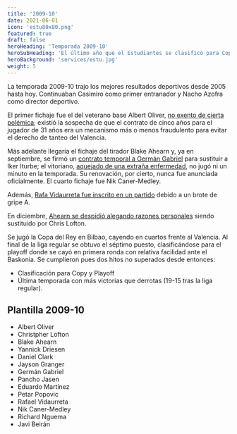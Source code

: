 ```yaml
---
title: '2009-10'
date: 2021-06-01
icon: 'estu80x80.png'
featured: true
draft: false
heroHeading: 'Temporada 2009-10'
heroSubHeading: 'El último año que el Estudiantes se clasificó para Copa y Playoff'
heroBackground: 'services/estu.jpg'
weight: 5
---
```


La temporada 2009-10 trajo los mejores resultados deportivos desde 2005 hasta hoy. Continuaban Casimiro como primer entranador y Nacho Azofra como director deportivo.

El primer fichaje fue el del veterano base Albert Oliver, [no exento de cierta polémica](https://www.marca.com/2009/07/22/baloncesto/acb/1248263318.html); existió la sospecha de que el contrato de cinco años para el jugador de 31 años era un mecanismo más o menos fraudulento para evitar el derecho de tanteo del Valencia.

Más adelante llegaría el fichaje del tirador Blake Ahearn y, ya en septiembre, se firmó un [contrato temporal a Germán Gabriel](https://www.movistarestudiantes.com/prensa/noticias/german-gabriel-vuelve-a-estudiantes/) para sustituir a Iker Iturbe; el vitoriano, [aquejado de una extraña enfermedad](https://baskonia.elcorreo.com/noticias/2010-05-21/garrapata-tiene-culpa-20100521.html), no jugó ni un minuto en la temporada. Su renovación, por cierto, nunca fue anunciada oficialmente. El cuarto fichaje fue Nik Caner-Medley.

Además, [Rafa Vidaurreta fue inscrito en un partido](https://www.marca.com/2009/10/13/baloncesto/acb/1255461559.html) debido a un brote de gripe A.

En diciembre, [Ahearn se despidió alegando razones personales](https://www.marca.com/2009/12/20/baloncesto/acb/1261318676.html) siendo sustituido por Chris Lofton.

Se jugó la Copa del Rey en Bilbao, cayendo en cuartos frente al Valencia. Al final de la liga regular se obtuvo el séptimo puesto, clasificándose para el playoff donde se cayó en primera ronda con relativa facilidad ante el Baskonia. Se cumplieron pues dos hitos no superados desde entonces:

* Clasificación para Copy y Playoff
* Última temporada con más victorias que derrotas (19-15 tras la liga regular).

## Plantilla 2009-10

- Albert Oliver
- Christpher Lofton
- Blake Ahearn
- Yannick Driesen
- Daniel Clark
- Jayson Granger
- Germán Gabriel
- Pancho Jasen
- Eduardo Martínez
- Petar Popovic
- Rafael Vidaurreta
- Nik Caner-Medley
- Richard Nguema
- Javi Beirán
